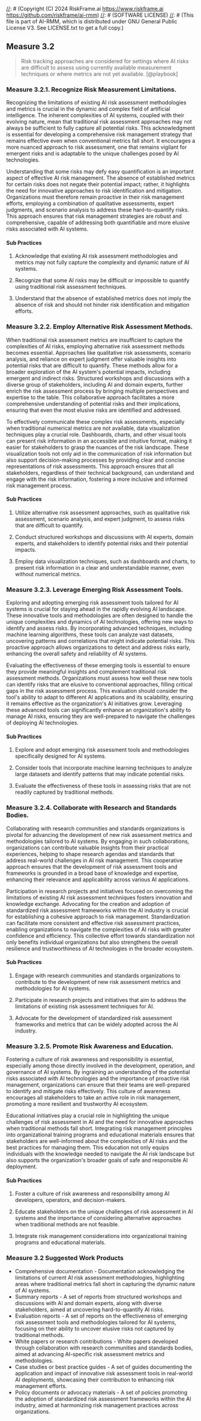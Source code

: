 [//]: # (COPYRIGHT)
[//]: # (RiskFrame.ai - AI Risk Management and Resilience Framework)
[//]: # (Copyright (C) 2024 RiskFrame.ai https://www.riskframe.ai https://github.com/riskframe/ai-rmm)
[//]: # (SOFTWARE LICENSE)
[//]: # (This file is part of AI-RMM, which is distributed under GNU General Public License V3. See LICENSE.txt to get a full copy.)
    
## Measure 3.2
> Risk tracking approaches are considered for settings where AI risks are difficult to assess using currently available measurement techniques or where metrics are not yet available. [@playbook]

### Measure 3.2.1. Recognize Risk Measurement Limitations.

Recognizing the limitations of existing AI risk assessment methodologies and metrics is crucial in the dynamic and complex field of artificial intelligence. The inherent complexities of AI systems, coupled with their evolving nature, mean that traditional risk assessment approaches may not always be sufficient to fully capture all potential risks. This acknowledgment is essential for developing a comprehensive risk management strategy that remains effective even when conventional metrics fall short. It encourages a more nuanced approach to risk assessment, one that remains vigilant for emergent risks and is adaptable to the unique challenges posed by AI technologies.

Understanding that some risks may defy easy quantification is an important aspect of effective AI risk management. The absence of established metrics for certain risks does not negate their potential impact; rather, it highlights the need for innovative approaches to risk identification and mitigation. Organizations must therefore remain proactive in their risk management efforts, employing a combination of qualitative assessments, expert judgments, and scenario analysis to address these hard-to-quantify risks. This approach ensures that risk management strategies are robust and comprehensive, capable of addressing both quantifiable and more elusive risks associated with AI systems.

#### Sub Practices

1. Acknowledge that existing AI risk assessment methodologies and metrics may not fully capture the complexity and dynamic nature of AI systems.

2. Recognize that some AI risks may be difficult or impossible to quantify using traditional risk assessment techniques.

3. Understand that the absence of established metrics does not imply the absence of risk and should not hinder risk identification and mitigation efforts.

### Measure 3.2.2. Employ Alternative Risk Assessment Methods.

When traditional risk assessment metrics are insufficient to capture the complexities of AI risks, employing alternative risk assessment methods becomes essential. Approaches like qualitative risk assessments, scenario analysis, and reliance on expert judgment offer valuable insights into potential risks that are difficult to quantify. These methods allow for a broader exploration of the AI system's potential impacts, including emergent and indirect risks. Structured workshops and discussions with a diverse group of stakeholders, including AI and domain experts, further enrich the risk assessment process by bringing multiple perspectives and expertise to the table. This collaborative approach facilitates a more comprehensive understanding of potential risks and their implications, ensuring that even the most elusive risks are identified and addressed.

To effectively communicate these complex risk assessments, especially when traditional numerical metrics are not available, data visualization techniques play a crucial role. Dashboards, charts, and other visual tools can present risk information in an accessible and intuitive format, making it easier for stakeholders to grasp the nuances of the risk landscape. These visualization tools not only aid in the communication of risk information but also support decision-making processes by providing clear and concise representations of risk assessments. This approach ensures that all stakeholders, regardless of their technical background, can understand and engage with the risk information, fostering a more inclusive and informed risk management process.

#### Sub Practices

1. Utilize alternative risk assessment approaches, such as qualitative risk assessment, scenario analysis, and expert judgment, to assess risks that are difficult to quantify.

2. Conduct structured workshops and discussions with AI experts, domain experts, and stakeholders to identify potential risks and their potential impacts.

3. Employ data visualization techniques, such as dashboards and charts, to present risk information in a clear and understandable manner, even without numerical metrics.

### Measure 3.2.3. Leverage Emerging Risk Assessment Tools.

Exploring and adopting emerging risk assessment tools tailored for AI systems is crucial for staying ahead in the rapidly evolving AI landscape. These innovative tools and methodologies are often designed to handle the unique complexities and dynamics of AI technologies, offering new ways to identify and assess risks. By incorporating advanced techniques, including machine learning algorithms, these tools can analyze vast datasets, uncovering patterns and correlations that might indicate potential risks. This proactive approach allows organizations to detect and address risks early, enhancing the overall safety and reliability of AI systems.

Evaluating the effectiveness of these emerging tools is essential to ensure they provide meaningful insights and complement traditional risk assessment methods. Organizations must assess how well these new tools can identify risks that are elusive to conventional approaches, filling critical gaps in the risk assessment process. This evaluation should consider the tool's ability to adapt to different AI applications and its scalability, ensuring it remains effective as the organization's AI initiatives grow. Leveraging these advanced tools can significantly enhance an organization's ability to manage AI risks, ensuring they are well-prepared to navigate the challenges of deploying AI technologies.

#### Sub Practices

1. Explore and adopt emerging risk assessment tools and methodologies specifically designed for AI systems.

2. Consider tools that incorporate machine learning techniques to analyze large datasets and identify patterns that may indicate potential risks.

3. Evaluate the effectiveness of these tools in assessing risks that are not readily captured by traditional methods.

### Measure 3.2.4. Collaborate with Research and Standards Bodies.

Collaborating with research communities and standards organizations is pivotal for advancing the development of new risk assessment metrics and methodologies tailored to AI systems. By engaging in such collaborations, organizations can contribute valuable insights from their practical experiences, helping to shape research agendas and standards that address real-world challenges in AI risk management. This cooperative approach ensures that the development of risk assessment tools and frameworks is grounded in a broad base of knowledge and expertise, enhancing their relevance and applicability across various AI applications.

Participation in research projects and initiatives focused on overcoming the limitations of existing AI risk assessment techniques fosters innovation and knowledge exchange. Advocating for the creation and adoption of standardized risk assessment frameworks within the AI industry is crucial for establishing a cohesive approach to risk management. Standardization can facilitate more consistent and effective risk assessment practices, enabling organizations to navigate the complexities of AI risks with greater confidence and efficiency. This collective effort towards standardization not only benefits individual organizations but also strengthens the overall resilience and trustworthiness of AI technologies in the broader ecosystem.

#### Sub Practices

1. Engage with research communities and standards organizations to contribute to the development of new risk assessment metrics and methodologies for AI systems.

2. Participate in research projects and initiatives that aim to address the limitations of existing risk assessment techniques for AI.

3. Advocate for the development of standardized risk assessment frameworks and metrics that can be widely adopted across the AI industry.

### Measure 3.2.5. Promote Risk Awareness and Education.

Fostering a culture of risk awareness and responsibility is essential, especially among those directly involved in the development, operation, and governance of AI systems. By ingraining an understanding of the potential risks associated with AI technologies and the importance of proactive risk management, organizations can ensure that their teams are well-prepared to identify and mitigate risks effectively. This culture of awareness encourages all stakeholders to take an active role in risk management, promoting a more resilient and trustworthy AI ecosystem.

Educational initiatives play a crucial role in highlighting the unique challenges of risk assessment in AI and the need for innovative approaches when traditional methods fall short. Integrating risk management principles into organizational training programs and educational materials ensures that stakeholders are well-informed about the complexities of AI risks and the best practices for managing them. This education not only equips individuals with the knowledge needed to navigate the AI risk landscape but also supports the organization's broader goals of safe and responsible AI deployment.

#### Sub Practices

1. Foster a culture of risk awareness and responsibility among AI developers, operators, and decision-makers.

2. Educate stakeholders on the unique challenges of risk assessment in AI systems and the importance of considering alternative approaches when traditional methods are not feasible.

3. Integrate risk management considerations into organizational training programs and educational materials.

### Measure 3.2 Suggested Work Products

* Comprehensive documentation - Documentation acknowledging the limitations of current AI risk assessment methodologies, highlighting areas where traditional metrics fall short in capturing the dynamic nature of AI systems.
* Summary reports - A set of reports from structured workshops and discussions with AI and domain experts, along with diverse stakeholders, aimed at uncovering hard-to-quantify AI risks.
* Evaluation reports - A set of reports on the effectiveness of emerging risk assessment tools and methodologies tailored for AI systems, focusing on their ability to uncover elusive risks not captured by traditional methods.
* White papers or research contributions - White papers developed through collaboration with research communities and standards bodies, aimed at advancing AI-specific risk assessment metrics and methodologies.
* Case studies or best practice guides - A set of guides documenting the application and impact of innovative risk assessment tools in real-world AI deployments, showcasing their contribution to enhancing risk management efforts.
* Policy documents or advocacy materials - A set of policies promoting the adoption of standardized risk assessment frameworks within the AI industry, aimed at harmonizing risk management practices across organizations.
